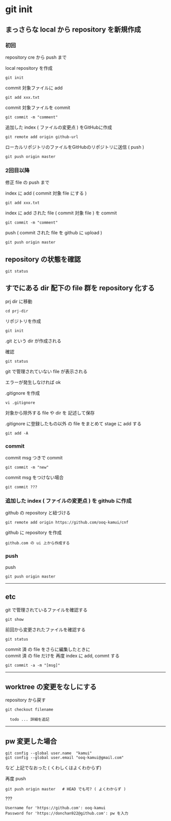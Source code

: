 
# git init


## まっさらな local から repository を新規作成

### 初回

repository cre から push まで

local repository を作成

```
git init
```

commit 対象ファイルに add

```
git add xxx.txt
```

commit 対象ファイルを commit

```
git commit -m "comment"
```

追加した index ( ファイルの変更点 ) をGitHubに作成

```
git remote add origin github-url
```

ローカルリポジトリのファイルをGitHubのリポジトリに送信 ( push )

```
git push origin master
```


### 2回目以降

修正 file の push まで

index に add ( commit 対象 file にする )

```
git add xxx.txt
```

index に add された file ( commit 対象 file ) を commit

```
git commit -m "comment"
```

push ( commit された file を github に upload )

```
git push origin master
```


## repository の状態を確認

```
git status
```



## すでにある dir 配下の file 群を repository 化する

prj dir に移動

```
cd prj-dir
```

リポジトリを作成

```
git init
```

.git という dir が作成される

確認

```
git status
```

git で管理されていない file が表示される

エラーが発生しなければ ok


.gitignore を作成

```
vi .gitignore
```

対象から除外する file や dir を 記述して保存


.gitignore に登録したもの以外 の file をまとめて stage に add する

```
git add -A
```


### commit

commit msg つきで commit

```
git commit -m "new"
```

commit msg をつけない場合

```
git commit ???
```


### 追加した index  ( ファイルの変更点 ) を github に作成

github の repository と紐づける

```
git remote add origin https://github.com/ooq-kamui/cnf
```

github に repository を作成

```
github.com の ui 上から作成する
```


### push

push

```
git push origin master
```



---

## etc

git で管理されているファイルを確認する

```
git show
```



前回から変更されたファイルを確認する

```
git status
```

commit 済 の file をさらに編集したときに  
commit 済 の file だけを 再度 index に add, commt する

```
git commit -a -m "[msg]"
```



---

## worktree の変更をなしにする

repository から戻す

```
git checkout filename

  todo ... 詳細を追記
```



---

## pw 変更した場合

```
git config --global user.name  "kamui"
git config --global user.email "ooq-kamui@gmail.com"
```

など 上記でなおった ( くわしくはよくわからず)



再度 push

```
git push origin master   # HEAD でも可? ( よくわからず )
```



???
```
Username for 'https://github.com': ooq-kamui
Password for 'https://donchan922@github.com': pw を入力
```



